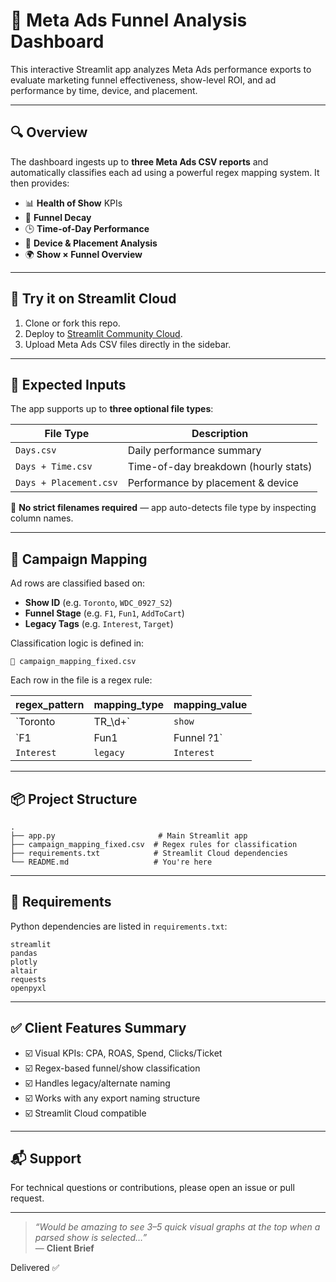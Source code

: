 
# 🎯 Meta Ads Funnel Analysis Dashboard

This interactive Streamlit app analyzes Meta Ads performance exports to evaluate marketing funnel effectiveness, show-level ROI, and ad performance by time, device, and placement.

---

## 🔍 Overview

The dashboard ingests up to **three Meta Ads CSV reports** and automatically classifies each ad using a powerful regex mapping system. It then provides:

- 📊 **Health of Show** KPIs
- 🔁 **Funnel Decay**
- 🕒 **Time-of-Day Performance**
- 📱 **Device & Placement Analysis**
- 🌍 **Show × Funnel Overview**

---

## 🚀 Try it on Streamlit Cloud

1. Clone or fork this repo.
2. Deploy to [Streamlit Community Cloud](https://streamlit.io/cloud).
3. Upload Meta Ads CSV files directly in the sidebar.

---

## 📁 Expected Inputs

The app supports up to **three optional file types**:

| File Type               | Description                                |
|------------------------|--------------------------------------------|
| `Days.csv`             | Daily performance summary                  |
| `Days + Time.csv`      | Time-of-day breakdown (hourly stats)       |
| `Days + Placement.csv` | Performance by placement & device          |

🧠 **No strict filenames required** — app auto-detects file type by inspecting column names.

---

## 🧠 Campaign Mapping

Ad rows are classified based on:
- **Show ID** (e.g. `Toronto`, `WDC_0927_S2`)
- **Funnel Stage** (e.g. `F1`, `Fun1`, `AddToCart`)
- **Legacy Tags** (e.g. `Interest`, `Target`)

Classification logic is defined in:
```
📄 campaign_mapping_fixed.csv
```

Each row in the file is a regex rule:

| regex_pattern           | mapping_type | mapping_value |
|------------------------|--------------|----------------|
| `Toronto|TR_\d+`       | `show`       | `Toronto`      |
| `F1|Fun1|Funnel ?1`    | `funnel`     | `F1`           |
| `Interest`             | `legacy`     | `Interest`     |

---

## 📦 Project Structure

```
.
├── app.py                       # Main Streamlit app
├── campaign_mapping_fixed.csv  # Regex rules for classification
├── requirements.txt            # Streamlit Cloud dependencies
└── README.md                   # You're here
```

---

## 🔧 Requirements

Python dependencies are listed in `requirements.txt`:

```
streamlit
pandas
plotly
altair
requests
openpyxl
```

---

## ✅ Client Features Summary

- ☑️ Visual KPIs: CPA, ROAS, Spend, Clicks/Ticket
- ☑️ Regex-based funnel/show classification
- ☑️ Handles legacy/alternate naming
- ☑️ Works with any export naming structure
- ☑️ Streamlit Cloud compatible

---

## 📬 Support

For technical questions or contributions, please open an issue or pull request.

---

> _“Would be amazing to see 3–5 quick visual graphs at the top when a parsed show is selected…”_  
> — **Client Brief**

Delivered ✅
